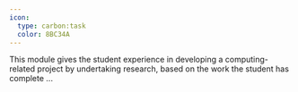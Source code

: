 ```yaml
---
icon:
  type: carbon:task
  color: 8BC34A
---
```


This module gives the student experience in developing a computing-related project by undertaking research, based on the work the student has complete ... 
